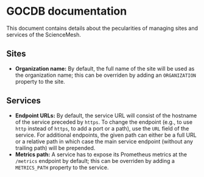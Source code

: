 # GOCDB documentation
This document contains details about the pecularities of managing sites and services of the ScienceMesh.

## Sites
- **Organization name:** By default, the full name of the site will be used as the organization name; this can be overriden by adding an `ORGANIZATION` property to the site.

## Services
- **Endpoint URLs:** By default, the service URL will consist of the hostname of the service preceded by `https`. To change the endpoint (e.g., to use `http` instead of `https`, to add a port or a path), use the `URL` field of the service. For additional endpoints, the given path can either be a full URL or a relative path in which case the main service endpoint (without any trailing path) will be prepended.
- **Metrics path:** A service has to expose its Prometheus metrics at the `/metrics` endpoint by default; this can be overriden by adding a `METRICS_PATH` property to the service.
